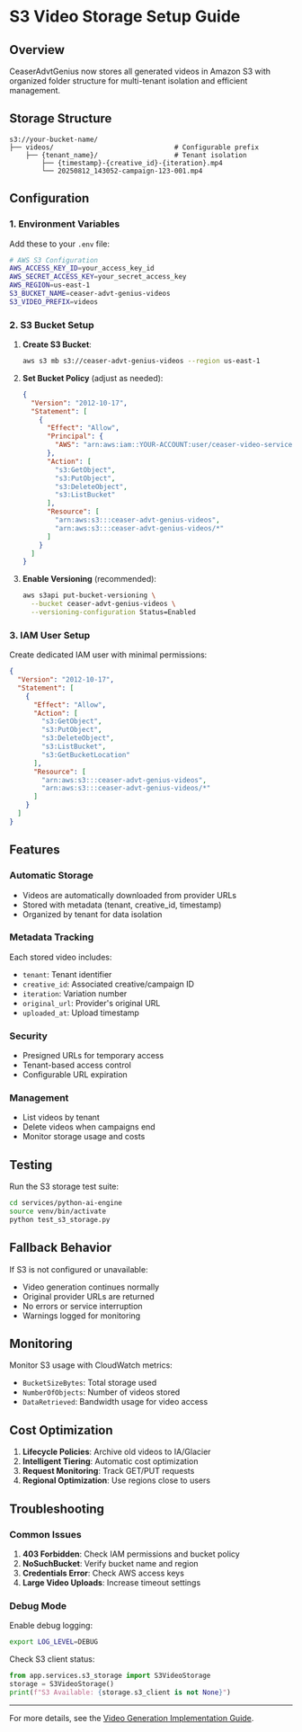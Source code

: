 # S3 Video Storage Setup Guide

## Overview

CeaserAdvtGenius now stores all generated videos in Amazon S3 with organized folder structure for multi-tenant isolation and efficient management.

## Storage Structure

```
s3://your-bucket-name/
├── videos/                              # Configurable prefix
    ├── {tenant_name}/                   # Tenant isolation
        ├── {timestamp}-{creative_id}-{iteration}.mp4
        └── 20250812_143052-campaign-123-001.mp4
```

## Configuration

### 1. Environment Variables

Add these to your `.env` file:

```bash
# AWS S3 Configuration
AWS_ACCESS_KEY_ID=your_access_key_id
AWS_SECRET_ACCESS_KEY=your_secret_access_key
AWS_REGION=us-east-1
S3_BUCKET_NAME=ceaser-advt-genius-videos
S3_VIDEO_PREFIX=videos
```

### 2. S3 Bucket Setup

1. **Create S3 Bucket**:

   ```bash
   aws s3 mb s3://ceaser-advt-genius-videos --region us-east-1
   ```

2. **Set Bucket Policy** (adjust as needed):

   ```json
   {
     "Version": "2012-10-17",
     "Statement": [
       {
         "Effect": "Allow",
         "Principal": {
           "AWS": "arn:aws:iam::YOUR-ACCOUNT:user/ceaser-video-service"
         },
         "Action": [
           "s3:GetObject",
           "s3:PutObject",
           "s3:DeleteObject",
           "s3:ListBucket"
         ],
         "Resource": [
           "arn:aws:s3:::ceaser-advt-genius-videos",
           "arn:aws:s3:::ceaser-advt-genius-videos/*"
         ]
       }
     ]
   }
   ```

3. **Enable Versioning** (recommended):
   ```bash
   aws s3api put-bucket-versioning \
     --bucket ceaser-advt-genius-videos \
     --versioning-configuration Status=Enabled
   ```

### 3. IAM User Setup

Create dedicated IAM user with minimal permissions:

```json
{
  "Version": "2012-10-17",
  "Statement": [
    {
      "Effect": "Allow",
      "Action": [
        "s3:GetObject",
        "s3:PutObject",
        "s3:DeleteObject",
        "s3:ListBucket",
        "s3:GetBucketLocation"
      ],
      "Resource": [
        "arn:aws:s3:::ceaser-advt-genius-videos",
        "arn:aws:s3:::ceaser-advt-genius-videos/*"
      ]
    }
  ]
}
```

## Features

### Automatic Storage

- Videos are automatically downloaded from provider URLs
- Stored with metadata (tenant, creative_id, timestamp)
- Organized by tenant for data isolation

### Metadata Tracking

Each stored video includes:

- `tenant`: Tenant identifier
- `creative_id`: Associated creative/campaign ID
- `iteration`: Variation number
- `original_url`: Provider's original URL
- `uploaded_at`: Upload timestamp

### Security

- Presigned URLs for temporary access
- Tenant-based access control
- Configurable URL expiration

### Management

- List videos by tenant
- Delete videos when campaigns end
- Monitor storage usage and costs

## Testing

Run the S3 storage test suite:

```bash
cd services/python-ai-engine
source venv/bin/activate
python test_s3_storage.py
```

## Fallback Behavior

If S3 is not configured or unavailable:

- Video generation continues normally
- Original provider URLs are returned
- No errors or service interruption
- Warnings logged for monitoring

## Monitoring

Monitor S3 usage with CloudWatch metrics:

- `BucketSizeBytes`: Total storage used
- `NumberOfObjects`: Number of videos stored
- `DataRetrieved`: Bandwidth usage for video access

## Cost Optimization

1. **Lifecycle Policies**: Archive old videos to IA/Glacier
2. **Intelligent Tiering**: Automatic cost optimization
3. **Request Monitoring**: Track GET/PUT requests
4. **Regional Optimization**: Use regions close to users

## Troubleshooting

### Common Issues

1. **403 Forbidden**: Check IAM permissions and bucket policy
2. **NoSuchBucket**: Verify bucket name and region
3. **Credentials Error**: Check AWS access keys
4. **Large Video Uploads**: Increase timeout settings

### Debug Mode

Enable debug logging:

```bash
export LOG_LEVEL=DEBUG
```

Check S3 client status:

```python
from app.services.s3_storage import S3VideoStorage
storage = S3VideoStorage()
print(f"S3 Available: {storage.s3_client is not None}")
```

---

For more details, see the [Video Generation Implementation Guide](VIDEO_GENERATION_IMPLEMENTATION.md).
